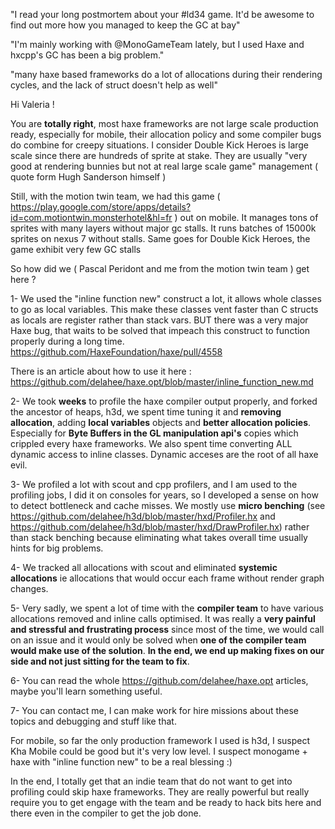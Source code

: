 
"I read your long postmortem about your #ld34 game. It'd be awesome to find out more how you managed to keep the GC at bay"

"I'm mainly working with @MonoGameTeam lately, but I used Haxe and hxcpp's GC has been a big problem."

"many haxe based frameworks do a lot of allocations during their rendering cycles, and the lack of struct doesn't help as well"

Hi Valeria !

You are **totally right**, most haxe frameworks are not large scale production ready, especially for mobile, their allocation policy and some compiler bugs do combine for creepy situations. I consider Double Kick Heroes is large scale since there are hundreds of sprite at stake.
They are usually "very good at rendering bunnies but not at real large scale game" management ( quote form Hugh Sanderson himself )

Still, with the motion twin team, we had this game ( https://play.google.com/store/apps/details?id=com.motiontwin.monsterhotel&hl=fr ) out on mobile.
It manages tons of sprites with many layers without major gc stalls. It runs batches of 15000k sprites on nexus 7 without stalls.
Same goes for Double Kick Heroes, the game exhibit very few GC stalls

So how did we ( Pascal Peridont and me from the motion twin team ) get here ? 

1- We used the "inline function new" construct a lot, it allows whole classes to go as local variables. This make these classes vent faster than C structs as locals are register rather than stack vars.
BUT there was a very major Haxe bug, that waits to be solved that impeach this construct to function properly during a long time. 
https://github.com/HaxeFoundation/haxe/pull/4558

There is an article about how to use it here : https://github.com/delahee/haxe.opt/blob/master/inline_function_new.md

2- We took **weeks** to profile the haxe compiler output properly, and forked the ancestor of heaps, h3d, we spent time tuning it and **removing allocation**, adding **local variables** objects and **better allocation policies**. Especially for **Byte Buffers in the GL manipulation api's** copies which crippled every haxe frameworks. We also spent time converting ALL dynamic access to inline classes. Dynamic acceses are the root of all haxe evil.

3- We profiled a lot with scout and cpp profilers, and I am used to the profiling jobs, I did it on consoles for years, so I developed a sense on how to detect bottleneck and cache misses. We mostly use **micro benching** (see https://github.com/delahee/h3d/blob/master/hxd/Profiler.hx and https://github.com/delahee/h3d/blob/master/hxd/DrawProfiler.hx) rather than stack benching because eliminating what takes overall time usually hints for big problems.

4- We tracked all allocations with scout and eliminated **systemic allocations** ie allocations that would occur each frame without render graph changes.

5- Very sadly, we spent a lot of time with the **compiler team** to have various allocations removed and inline calls optimised. 
It was really a **very painful and stressful and frustrating process** since most of the time, we would call on an issue and it would only be solved when **one of the compiler team would make use of the solution**. **In the end, we end up making fixes on our side and not just sitting for the team to fix**.

6- You can read the whole https://github.com/delahee/haxe.opt articles, maybe you'll learn something useful.

7- You can contact me, I can make work for hire missions  about these topics and debugging and stuff like that.

For mobile, so far the only production framework I used is h3d,  I suspect Kha Mobile could be good but it's very low level.
I suspect monogame + haxe with "inline function new" to be a real blessing :)

In the end, I totally get that an indie team that do not want to get into profiling could skip haxe frameworks. 
They are really powerful but really require you to get engage with the team and be ready to hack bits here and there even in the compiler to get the job done.






